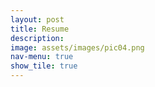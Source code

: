 ```yaml
---
layout: post
title: Resume
description: 
image: assets/images/pic04.png
nav-menu: true
show_tile: true
---
```

